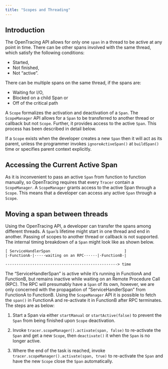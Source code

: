 ```yaml
---
title: "Scopes and Threading"
---
```

## Introduction

The OpenTracing API allows for only one `span` in a thread to be active at any point in time. There can be other spans involved with the same thread, which satisfy the following conditions:

- Started,
- Not finished,
- Not “active”.

There can be multiple spans on the same thread, if the spans are:

- Waiting for I/O,
- Blocked on a child Span or
- Off of the critical path

 A `Scope` formalizes the activation and deactivation of a `Span`. The `ScopeManager` API allows for a `Span` to be transferred to another thread or callback but not `Scope`. Further, it provides access to the active `Span`. This process has been described in detail below.

If a `Scope` exists when the developer creates a new `Span` then it will act as its parent, unless the programmer invokes `ignoreActiveSpan()` at `buildSpan()` time or specifies parent context explicitly.

## Accessing the Current Active Span
As it is inconvenient to pass an active `Span` from function to function manually, so OpenTracing requires that every `Tracer` contain a `ScopeManager`. A `ScopeManager` grants access to the active Span through a `Scope`. This means that a developer can access any active `Span` through a `Scope`.

## Moving a span between threads
Using the OpenTracing API, a developer can transfer the spans among different threads. A `Span`’s lifetime might start in one thread and end in another. Passing of scopes to another thread or callback is not supported.
The internal timing breakdown of a `Span` might look like as shown below.
```
[ ServiceHandlerSpan                                 ]
|·FunctionA·|·····waiting on an RPC······|·FunctionB·|

--------------------------------------------------> time
```

The “ServiceHandlerSpan” is active while it’s running in FunctionA and FunctionB, but remains inactive while waiting on an Remote Procedure Call (RPC). The RPC will presumably have a `Span` of its own, however, we are only concerned with the propagation of “ServiceHandlerSpan” from FunctionA to FunctionB.
Using the `ScopeManager` API it is possible to fetch the `span()` in FunctionA and re-activate it in FunctionB after RPC terminates. The steps are as below:

1. Start a Span via either `startManual` or `startActive(false)` to prevent the `Span` from being finished upon `Scope` deactivation.

2. Invoke `tracer.scopeManager().activate(span, false)` to re-activate the `Span` and get a new `Scope`, then `deactivate()` it when the `Span` is no longer active.

3. Where the end of the task is reached, invoke `tracer.scopeManager().activate(span, true)` to re-activate the `Span` and have the new `Scope` close the `Span` automatically.
